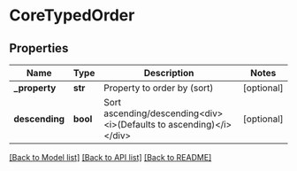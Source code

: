# CoreTypedOrder

## Properties
Name | Type | Description | Notes
------------ | ------------- | ------------- | -------------
**_property** | **str** | Property to order by (sort) | [optional] 
**descending** | **bool** | Sort ascending/descending&lt;div&gt;&lt;i&gt;(Defaults to ascending)&lt;/i&gt;&lt;/div&gt; | [optional] 

[[Back to Model list]](../README.md#documentation-for-models) [[Back to API list]](../README.md#documentation-for-api-endpoints) [[Back to README]](../README.md)

